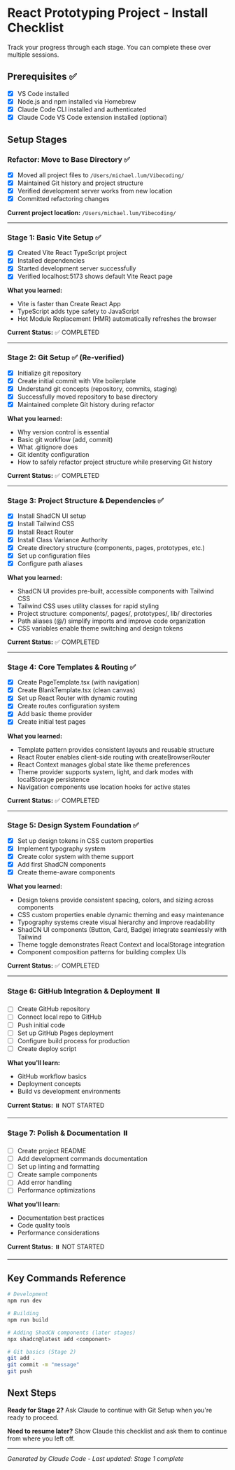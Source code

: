 # React Prototyping Project - Install Checklist

Track your progress through each stage. You can complete these over multiple sessions.

## Prerequisites ✅
- [x] VS Code installed
- [x] Node.js and npm installed via Homebrew
- [x] Claude Code CLI installed and authenticated
- [x] Claude Code VS Code extension installed (optional)

## Setup Stages

### Refactor: Move to Base Directory ✅
- [x] Moved all project files to `/Users/michael.lum/Vibecoding/`
- [x] Maintained Git history and project structure
- [x] Verified development server works from new location
- [x] Committed refactoring changes

**Current project location:** `/Users/michael.lum/Vibecoding/`

---

### Stage 1: Basic Vite Setup ✅
- [x] Created Vite React TypeScript project
- [x] Installed dependencies
- [x] Started development server successfully
- [x] Verified localhost:5173 shows default Vite React page

**What you learned:**
- Vite is faster than Create React App
- TypeScript adds type safety to JavaScript
- Hot Module Replacement (HMR) automatically refreshes the browser

**Current Status:** ✅ COMPLETED

---

### Stage 2: Git Setup ✅ (Re-verified)
- [x] Initialize git repository
- [x] Create initial commit with Vite boilerplate
- [x] Understand git concepts (repository, commits, staging)
- [x] Successfully moved repository to base directory
- [x] Maintained complete Git history during refactor

**What you learned:**
- Why version control is essential
- Basic git workflow (add, commit)
- What .gitignore does
- Git identity configuration
- How to safely refactor project structure while preserving Git history

**Current Status:** ✅ COMPLETED

---

### Stage 3: Project Structure & Dependencies ✅
- [x] Install ShadCN UI setup
- [x] Install Tailwind CSS
- [x] Install React Router
- [x] Install Class Variance Authority
- [x] Create directory structure (components, pages, prototypes, etc.)
- [x] Set up configuration files
- [x] Configure path aliases

**What you learned:**
- ShadCN UI provides pre-built, accessible components with Tailwind CSS
- Tailwind CSS uses utility classes for rapid styling
- Project structure: components/, pages/, prototypes/, lib/ directories
- Path aliases (@/) simplify imports and improve code organization
- CSS variables enable theme switching and design tokens

**Current Status:** ✅ COMPLETED

---

### Stage 4: Core Templates & Routing ✅
- [x] Create PageTemplate.tsx (with navigation)
- [x] Create BlankTemplate.tsx (clean canvas)
- [x] Set up React Router with dynamic routing
- [x] Create routes configuration system
- [x] Add basic theme provider
- [x] Create initial test pages

**What you learned:**
- Template pattern provides consistent layouts and reusable structure
- React Router enables client-side routing with createBrowserRouter
- React Context manages global state like theme preferences
- Theme provider supports system, light, and dark modes with localStorage persistence
- Navigation components use location hooks for active states

**Current Status:** ✅ COMPLETED

---

### Stage 5: Design System Foundation ✅
- [x] Set up design tokens in CSS custom properties
- [x] Implement typography system
- [x] Create color system with theme support
- [x] Add first ShadCN components
- [x] Create theme-aware components

**What you learned:**
- Design tokens provide consistent spacing, colors, and sizing across components
- CSS custom properties enable dynamic theming and easy maintenance
- Typography systems create visual hierarchy and improve readability
- ShadCN UI components (Button, Card, Badge) integrate seamlessly with Tailwind
- Theme toggle demonstrates React Context and localStorage integration
- Component composition patterns for building complex UIs

**Current Status:** ✅ COMPLETED

---

### Stage 6: GitHub Integration & Deployment ⏸️
- [ ] Create GitHub repository
- [ ] Connect local repo to GitHub
- [ ] Push initial code
- [ ] Set up GitHub Pages deployment
- [ ] Configure build process for production
- [ ] Create deploy script

**What you'll learn:**
- GitHub workflow basics
- Deployment concepts
- Build vs development environments

**Current Status:** ⏸️ NOT STARTED

---

### Stage 7: Polish & Documentation ⏸️
- [ ] Create project README
- [ ] Add development commands documentation
- [ ] Set up linting and formatting
- [ ] Create sample components
- [ ] Add error handling
- [ ] Performance optimizations

**What you'll learn:**
- Documentation best practices
- Code quality tools
- Performance considerations

**Current Status:** ⏸️ NOT STARTED

---

## Key Commands Reference

```bash
# Development
npm run dev

# Building
npm run build

# Adding ShadCN components (later stages)
npx shadcn@latest add <component>

# Git basics (Stage 2)
git add .
git commit -m "message"
git push
```

## Next Steps

**Ready for Stage 2?** Ask Claude to continue with Git Setup when you're ready to proceed.

**Need to resume later?** Show Claude this checklist and ask them to continue from where you left off.

---

*Generated by Claude Code - Last updated: Stage 1 complete*